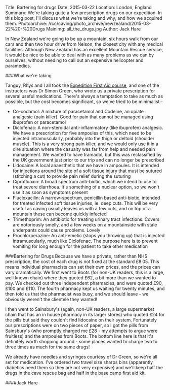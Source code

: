 Title: Bartering for drugs
Date: 2015-03-22
Location: London, England
Summary: We're taking quite a few prescription drugs on our expedition. In this blog post, I'll discuss what we're taking and why, and how we acquired them.
Photoarchive: /rcc/caving/photo_archive/newzealand/2015-03-22%20-%20Drugs
Mainimg: all_the_drugs.jpg
Author: Jack Hare

In New Zealand we're going to be up a mountain, six hours walk from our cars and then two hour drive from Nelson, the closest city with any medical facilities. Although New Zealand has an excellent Mountain Rescue service, it would be nice to be able to deal with as many problems as we can by ourselves, without needing to call out an expensive helicopter and paramedics.

###What we're taking

Tanguy, Rhys and I all took the [Expedition First Aid course](https://union.ic.ac.uk/rcc/caving/newzealand/articles/2015-03-02-expedfirstaid.html), and one of the instructors was Dr Simon Green, who wrote us a private prescription for several useful medications. There's always a temptation to take as much as possible, but the cost becomes significant, so we've tried to be minimalist:-

- Co-codamol: A mixture of paracetamol and Codeine, an opiate analgesic (pain killer). Good for pain that cannot be managed using ibuprofen or paracetamol
- Diclofenac: A non-steroidal anti-inflammatory (like ibuprofen) analgesic. We have a prescription for five ampoules of this, which need to be injected intramuscularly, probably into the thigh or deltoid (shoulder muscle). This is a very strong pain killer, and we would only use it in a dire situation where the casualty was far from help and needed pain management. We wanted to have tramadol, but this was reclassified by the UK government just prior to our trip and can no longer be prescribed
- Lidocaine: A local anaesthetic that we have in ampoules. It is intended for injections around the site of a soft tissue injury that must be sutured (stitching a cut) to provide pain relief during the suturing
- Ciprofloaxin: A broad spectrum anti-biotic, which we intend to use to treat severe diarrhoea. It's something of a nuclear option, so we won't use it as soon as symptoms present
- Flucloxacilin: A narrow-spectrum, penicillin based anti-biotic, intended for treated infected soft tissue injuries, ie. deep cuts. This will be very useful as caving usually leaves us with a few cuts, and on top of a mountain these can become quickly infected
- Trimethoprim: An antibiotic for treating urinary tract infections. Covers are notoriously smelly, and a few weeks on a mountainside with stale underpants could cause problems. Lovely
- Prochlorperazine: An anti-emetic (stops you throwing up) that is injected intramuscularly, much like Diclofenac. The purpose here is to prevent vomiting for long enough for the patient to take other medication

###Bartering for Drugs
Because we have a private, rather than NHS prescription, the cost of each drug is not fixed at the standard £8.05. This means individual pharmacists can set their own prices, and the prices can vary dramatically. We first went to Boots (for non-UK readers, this is a large, well known chain) where they quoted £62, a bit more than we wanted to pay. We checked out three independent pharmacies, and were quoted £90, £100 and £110. The fourth pharmacy kept us waiting for twenty minutes, and then told us that the pharmacist was busy, and we should leave - we obviously weren't the clientele they wanted!

I then went to Sainsbury's (again, non-UK readers, a large supermarket chain that has an in house pharmacy in its larger stores) who quoted £24 for the pills but said they couldn't find lidocaine on their system. Fortunately our prescriptions were on two pieces of paper, so I got the pills from Sainsbury's (who promptly charged me £28 - my attempts to argue were fruitless) and the ampoules from Boots. The bottom line here is that it's definitely worth shopping around - some places wanted to charge two to three times as much for the same drugs!

We already have needles and syringes courtesy of Dr Green, so we're all set for medication. I've ordered two travel size sharps bins (apparently diabetics need them so they are not very expensive) and we'll keep half the drugs in the cave rescue bag and half in the base camp first aid kit.

####Jack Hare
